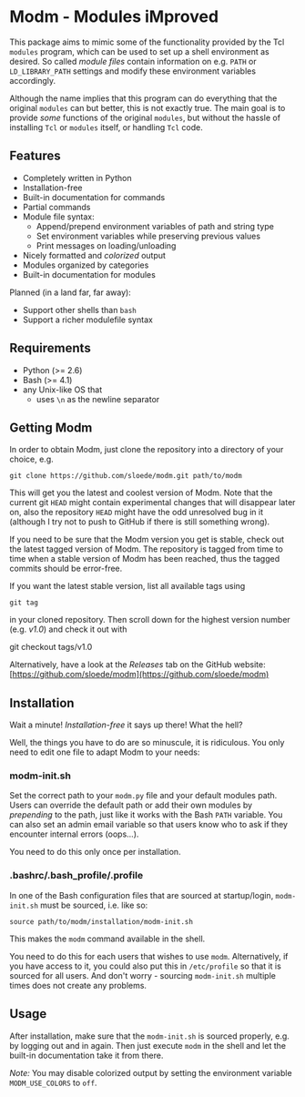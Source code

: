 Modm - Modules iMproved
=======================

This package aims to mimic some of the functionality provided by the Tcl
`modules` program, which can be used to set up a shell environment as desired.
So called *module files* contain information on e.g. `PATH` or `LD_LIBRARY_PATH`
settings and modify these environment variables accordingly.

Although the name implies that this program can do everything that the original
`modules` can but better, this is not exactly true. The main goal is to provide
*some* functions of the original `modules`, but without the hassle of installing
`Tcl` or `modules` itself,  or handling `Tcl` code.


Features
--------

*   Completely written in Python
*   Installation-free
*   Built-in documentation for commands
*   Partial commands
*   Module file syntax:
    *   Append/prepend environment variables of path and string type
    *   Set environment variables while preserving previous values
    *   Print messages on loading/unloading
*   Nicely formatted and *colorized* output
*   Modules organized by categories
*   Built-in documentation for modules

Planned (in a land far, far away):

*   Support other shells than `bash`
*   Support a richer modulefile syntax


Requirements
------------

*   Python (>= 2.6)
*   Bash (>= 4.1)
*   any Unix-like OS that
    * uses `\n` as the newline separator


Getting Modm
------------

In order to obtain Modm, just clone the repository into a directory of your
choice, e.g.

    git clone https://github.com/sloede/modm.git path/to/modm

This will get you the latest and coolest version of Modm. Note that the current
git `HEAD` might contain experimental changes that will disappear later on, also
the repository `HEAD` might have the odd unresolved bug in it (although I try
not to push to GitHub if there is still something wrong).

If you need to be sure that the Modm version you get is stable, check out the
latest tagged version of Modm. The repository is tagged from time to time when
a stable version of Modm has been reached, thus the tagged commits should be
error-free.

If you want the latest stable version, list all available tags using

    git tag

in your cloned repository. Then scroll down for the highest version number (e.g.
*v1.0*) and check it out with

   git checkout tags/v1.0

Alternatively, have a look at the *Releases* tab on the GitHub website:
[https://github.com/sloede/modm](https://github.com/sloede/modm)


Installation
------------

Wait a minute! *Installation-free* it says up there! What the hell?

Well, the things you have to do are so minuscule, it is ridiculous. You only
need to edit one file to adapt Modm to your needs:

### modm-init.sh
Set the correct path to your `modm.py` file and your default modules path. Users
can override the default path or add their own modules by *prepending* to the
path, just like it works with the Bash `PATH` variable. You can also set an
admin email variable so that users know who to ask if they encounter internal
errors (oops...).

You need to do this only once per installation.

### .bashrc/.bash\_profile/.profile
In one of the Bash configuration files that are sourced at startup/login,
`modm-init.sh` must be sourced, i.e. like so:

    source path/to/modm/installation/modm-init.sh

This makes the `modm` command available in the shell.

You need to do this for each users that wishes to use `modm`. Alternatively, if
you have access to it, you could also put this in `/etc/profile` so that it is
sourced for all users. And don't worry - sourcing `modm-init.sh` multiple times
does not create any problems.


Usage
-----

After installation, make sure that the `modm-init.sh` is sourced properly, e.g.
by logging out and in again. Then just execute `modm` in the shell and let the
built-in documentation take it from there.

*Note:* You may disable colorized output by setting the environment variable
`MODM_USE_COLORS` to `off`.
